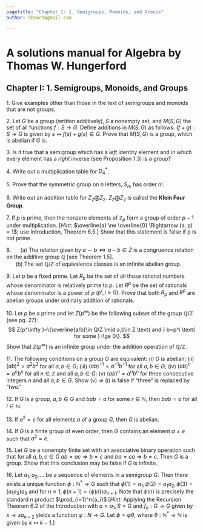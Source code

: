 ```yaml
---
pagetitle: "Chapter I: 1. Semigroups, Monoids, and Groups"
author: 9beach@gmail.com

---
```


# A solutions manual for Algebra by Thomas W. Hungerford
## Chapter I: 1. Semigroups, Monoids, and Groups


1\. Give examples other than those in the text of semigroups and monoids
that are not groups.

2\. Let $G$ be a group (written additively), $S$ a nonempty set, and $M (S,
G)$ the set of all functions $f : S \to G$. Define additions in $M (S, G)$ as
follows: $(f + g) : S \to G$ is given by $s \mapsto f(s)+g(s) \in G$. Prove that
$M(S, G)$ is a group, which is abelian if $G$ is.

3\. Is it true that a semigroup which has a _left_ identity element and in
which every element has a _right_ inverse (see Proposition 1.3) is a group?

4\. Write out a multiplication table for $D_4^\ast$.

5\. Prove that the symmetric group on $n$ letters, $S_n$, has order $n!$.

6\. Write out an addition table for $Z_2\bigoplus Z_2$. $Z_2\bigoplus Z_2$
is called the **Klein Four Group**.

7\. If $p$ is prime, then the nonzero elements of $\mathbb{Z}_p$ form a
group of order $p - 1$ under multiplication. [_Hint:_ $\overline{a} \ne
\overline{0} \Rightarrow (a, p) = 1$; use Introduction, Theorem 6.5.] Show
that this statement is false if p is not prime.

8\.&nbsp;&nbsp;$\quad$(a) The relation given by $a \sim b \Leftrightarrow a-b \in Z$ is a congruence
relation on the additive group $\mathbb{Q}$ [see Theorem 1.5].
\
&nbsp;&nbsp;$\quad$(b) The set $\mathbb{Q}/\mathbb{Z}$ of equivalence classes is
an infinite abelian group.

9\. Let $p$ be a fixed prime. Let $R_p$ be the set of all those rational
numbers whose denominator is relatively prime to $p$. Let $R^p$ be the set of
rationals whose denominator is a power of $p$ ($p^i,i \ge 0$). Prove that both
$R_p$ and $R^p$ are abelian groups under ordinary addition of rationals.

10\. Let $p$ be a prime and let $Z(p^\infty )$ be the following subset of the
group $\mathbb{Q}/\mathbb{Z}$ (see pg. 27):
$$
Z(p^\infty )=\{\overline{a/b}\in Q/Z \mid a,b\in Z \text{ and } b=p^i \text{ for some }
i\ge 0\}.
$$
Show that $\mathbb{Z}(p^\infty )$ is an infinite group under the addition operation
of $\mathbb{Q}/\mathbb{Z}$.

11\. The following conditions on a group $G$ are equivalent: (i) $G$ is
abelian; (ii) $(ab)^2 = a^2b^2$ for all $a,b \in G$; (iii) $(ab)^{-1}
= a^{-1}b^{-1}$ for all $a,b \in G$; (iv) $(ab)^n = a^nb^n$ for all $n \in
\mathbb{Z}$ and all $a,b \in G$; (v) $(ab)^n = a^nb^n$ for three consecutive
integers $n$ and
all $a, b \in G$. Show (v) $\Rightarrow$ (i) is false if “three” is replaced
by “two.”

12\. If $G$ is a group, $a,b\in G$ and $bab=a$ for some $r\in \mathbb{N}$, then
$bab =a$ for all $i \in \mathbb{N}$.

13\. If $a^2 = e$ for all elements $a$ of a group $G$, then $G$ is abelian.

14\. If $G$ is a finite group of even order, then $G$ contains an element
$a \ne e$ such that $a^2 = e$.

15\. Let $G$ be a nonempty finite set with an associative binary operation
such that for all $a,b,c\in G\text{ } ab=ac\Rightarrow b=c \text{ and }
ba=ca\Rightarrow b=c$. Then $G$ is a group. Show that this conclusion may be
false if $G$ is infinite.

16\. Let $a_1, a_2,...$ be a sequence of elements in a semigroup $G$. Then
there exists a unique function $\phi : \mathbb{N}^* \to G$ such that $\phi (1) =
a_1, \phi (2) = a_1a_2,\phi (3) = (a_1a_2)a_3$ and for $n \ge 1, \phi (n+1) =
(\phi (n))a_{n+1}$.
Note that $\phi (n)$ is precisely the standard $n$ product $\prod_{i=1}^n{a_i}$
[_Hint:_ Applying the Recursion Theorem 6.2 of the Introduction with $a=a_1,S=G$ and $f_n :G \to G$ given by $x \to xa_{n+2}$ yields a function
$\varphi :N \to G$. Let $\phi =\varphi \theta$, where $\theta :\mathbb{N}^* \to \mathbb{N}$ is given by
$k \mapsto k-1$.]

